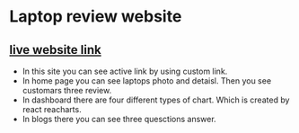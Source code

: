# Laptop review website

## [live website link](https://resplendent-platypus-e7fb0a.netlify.app/)

- In this site you can see active link by using custom link.
- In home page you can see laptops photo and detaisl. Then you see customars three review.
- In dashboard there are four different types of chart. Which is created by react reacharts.
- In blogs there you can see three quesctions answer.

